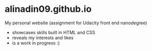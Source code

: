 # alinadin09.github.io
 My personal website (assignment for Udacity front end nanodegree)
* showcases skills built in HTML and CSS
* reveals my interests and likes
* is a work in progress :)
